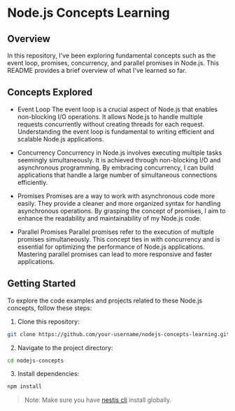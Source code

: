 # Node.js Concepts Learning

## Overview

In this repository, I've been exploring fundamental concepts such as the event loop, promises, concurrency, and parallel promises in Node.js. This README provides a brief overview of what I've learned so far.

## Concepts Explored

- Event Loop
  The event loop is a crucial aspect of Node.js that enables non-blocking I/O operations. It allows Node.js to handle multiple requests concurrently without creating threads for each request. Understanding the event loop is fundamental to writing efficient and scalable Node.js applications.

- Concurrency
  Concurrency in Node.js involves executing multiple tasks seemingly simultaneously. It is achieved through non-blocking I/O and asynchronous programming. By embracing concurrency, I can build applications that handle a large number of simultaneous connections efficiently.

- Promises
  Promises are a way to work with asynchronous code more easily. They provide a cleaner and more organized syntax for handling asynchronous operations. By grasping the concept of promises, I aim to enhance the readability and maintainability of my Node.js code.

- Parallel Promises
  Parallel promises refer to the execution of multiple promises simultaneously. This concept ties in with concurrency and is essential for optimizing the performance of Node.js applications. Mastering parallel promises can lead to more responsive and faster applications.

## Getting Started

To explore the code examples and projects related to these Node.js concepts, follow these steps:

1. Clone this repository:

```bash
git clone https://github.com/your-username/nodejs-concepts-learning.git
```

2. Navigate to the project directory:

```bash
cd nodejs-concepts
```

3. Install dependencies:

```bash
npm install
```

> Note: Make sure you have [nestjs cli](https://docs.nestjs.com/#installation) install globally.
